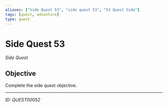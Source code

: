 ```yaml
---
aliases: ["Side Quest 53", "side quest 53", "53 Quest Side"]
tags: [quest, adventure]
type: quest
---
```


# Side Quest 53

*Side Quest*

## Objective
Complete the side quest objective.

---
*ID: QUEST00052*
